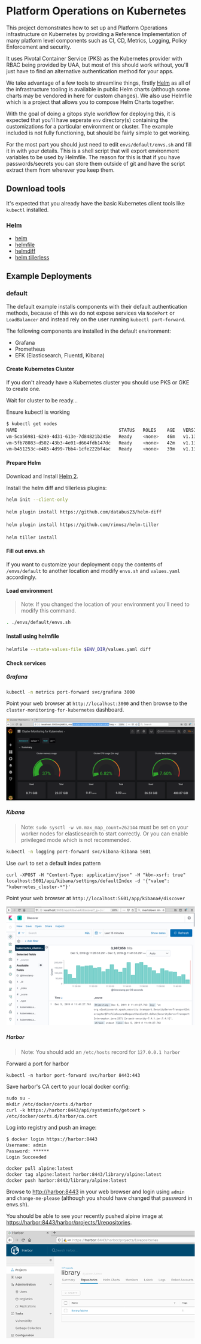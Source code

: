 # Platform Operations on Kubernetes

This project demonstrates how to set up and Platform Operations infrastructure on Kubernetes by providing a Reference Implementation of many platform level components such as CI, CD, Metrics, Logging, Policy Enforcement and security.

It uses Pivotal Container Service (PKS) as the Kubernetes provider with RBAC being provided by UAA, but most of this should work without, you'll just have to find an alternative authentication method for your apps.

We take advantage of a few tools to streamline things, firstly [Helm](https://helm.sh) as all of the infrastructure tooling is available in public Helm charts (although some charts may be vendored in here for custom changes). We also use Helmfile which is a project that allows you to compose Helm Charts together.

With the goal of doing a gitops style workflow for deploying this, it is expected that you'll have seperate `env` directory(s) containing the customizations for a particular environment or cluster. The example included is not fully functioning, but should be fairly simple to get working.

For the most part you should just need to edit `envs/default/envs.sh` and fill it in with your details. This is a shell script that will export environment variables to be used by Helmfile. The reason for this is that if you have passwords/secrets you can store them outside of git and have the script extract them from wherever you keep them.

## Download tools

It's expected that you already have the basic Kubernetes client tools like `kubectl` installed.

### Helm

* [helm](https://helm.sh/docs/using_helm/#quickstart-guide)
* [helmfile](https://github.com/roboll/helmfile#installation)
* [helmdiff](https://github.com/databus23/helm-diff#install)
* [helm tillerless](https://github.com/rimusz/helm-tiller#installation)

## Example Deployments

### default

The default example installs components with their default authentication methods, because of this we do not expose services via `NodePort` or `LoadBalancer` and instead rely on the user running `kubectl port-forward`.

The following components are installed in the default environment:

* Grafana
* Prometheus
* EFK (Elasticsearch, Fluentd, Kibana)


#### Create Kubernetes Cluster

If you don't already have a Kubernetes cluster you should use PKS or GKE to create one.

Wait for cluster to be ready...

Ensure kubectl is working

```bash
$ kubectl get nodes
NAME                                      STATUS   ROLES    AGE   VERSION
vm-5ca56981-6249-4d31-613e-7d84821b245e   Ready    <none>   46m   v1.13.5
vm-5fb78083-d502-43b3-4e01-d664fdb147dc   Ready    <none>   42m   v1.13.5
vm-b451253c-e485-4d99-7bb4-1cfe222bf4ac   Ready    <none>   39m   v1.13.5
```

#### Prepare Helm

Download and Install [Helm 2](https://github.com/helm/helm/releases/tag/v2.15.2).

Install the helm diff and tillerless plugins:

```bash
helm init --client-only

helm plugin install https://github.com/databus23/helm-diff

helm plugin install https://github.com/rimusz/helm-tiller

helm tiller install
```


#### Fill out envs.sh

If you want to customize your deployment copy the contents of `/envs/default` to another location and modify `envs.sh` and `values.yaml` accordingly.

#### Load environment

> Note: If you changed the location of your environment you'll need to modify this command.

```bash
. ./envs/default/envs.sh

```

#### Install using helmfile

```bash
helmfile --state-values-file $ENV_DIR/values.yaml diff
```

#### Check services

##### Grafana

```bash
kubectl -n metrics port-forward svc/grafana 3000
```

Point your web browser at `http://localhost:3000` and then browse to the `cluster-monitoring-for-kubernetes` dashboard.

![grafana dashboard](docs/default/grafana.png)

##### Kibana

> Note: `sudo sysctl -w vm.max_map_count=262144` must be set on your worker nodes for elasticsearch to start correctly. Or you can enable privileged mode which is not recommended.

```bash
kubectl -n logging port-forward svc/kibana-kibana 5601
```

Use `curl` to set a default index pattern

```
curl -XPOST -H "Content-Type: application/json" -H "kbn-xsrf: true" localhost:5601/api/kibana/settings/defaultIndex -d '{"value": "kubernetes_cluster-*"}'
```

Point your web browser at `http://localhost:5601/app/kibana#/discover`

![kibana dashboard](docs/default/kibana.png)

##### Harbor

> Note: You should add an `/etc/hosts` record for `127.0.0.1 harbor`

Forward a port for harbor

```console
kubectl -n harbor port-forward svc/harbor 8443:443
```

Save harbor's CA cert to your local docker config:

```console
sudo su -
mkdir /etc/docker/certs.d/harbor
curl -k https://harbor:8443/api/systeminfo/getcert > /etc/docker/certs.d/harbor/ca.cert
```

Log into registry and push an image:

```console
$ docker login https://harbor:8443
Username: admin
Password: ******
Login Succeeded
```

```console
docker pull alpine:latest
docker tag alpine:latest harbor:8443/library/alpine:latest
docker push harbor:8443/library/alpine:latest
```

Browse to [http://harbor:8443](http://harbor:8443) in your web browser and login using `admin` and `change-me-please` (although you should have changed that password in envs.sh).

You should be able to see your recently pushed alpine image at [https://harbor:8443/harbor/projects/1/repositories](https://harbor:8443/harbor/projects/1/repositories).

![harbor](docs/default/harbor.png)